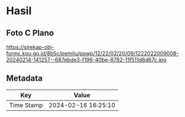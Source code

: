 # Hasil

## Foto C Plano

https://sirekap-obj-formc.kpu.go.id/8b5c/pemilu/ppwp/12/22/02/20/09/1222022009008-20240214-141257--687ebde3-f196-40be-8782-11f511d8d67c.jpg


## Metadata

| Key        | Value               |
| ---------- | ------------------- |
| Time Stamp | 2024-02-16 16:25:10 |



